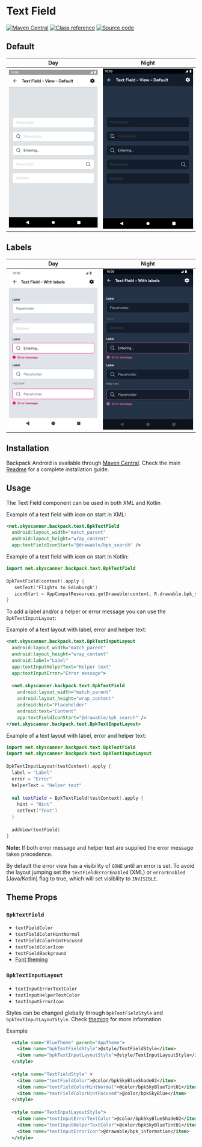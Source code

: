 # Text Field

[![Maven Central](https://img.shields.io/maven-central/v/net.skyscanner.backpack/backpack-android)](https://search.maven.org/artifact/net.skyscanner.backpack/backpack-android)
[![Class reference](https://img.shields.io/badge/Class%20reference-Android-blue)](https://backpack.github.io/android/Backpack/net.skyscanner.backpack.textfield)
[![Source code](https://img.shields.io/badge/Source%20code-GitHub-lightgrey)](https://github.com/Skyscanner/backpack-android/tree/main/Backpack/src/main/java/net/skyscanner/backpack/textfield)

## Default

| Day | Night |
| --- | --- |
| <img src="https://raw.githubusercontent.com/Skyscanner/backpack-android/main/docs/view/TextField/screenshots/default.png" alt="TextField component" width="375" /> |<img src="https://raw.githubusercontent.com/Skyscanner/backpack-android/main/docs/view/TextField/screenshots/default_dm.png" alt="TextField component - dark mode" width="375" /> |

## Labels

| Day | Night                                                                                                                                                                                        |
| --- |----------------------------------------------------------------------------------------------------------------------------------------------------------------------------------------------|
| <img src="https://raw.githubusercontent.com/Skyscanner/backpack-android/main/docs/view/TextField/screenshots/with-labels.png" alt="Labels TextField component" width="375" /> | <img src="https://raw.githubusercontent.com/Skyscanner/backpack-android/main/docs/view/TextField/screenshots/with-labels_dm.png" alt="Labels TextField component - dark mode" width="375" /> |

## Installation

Backpack Android is available through [Maven Central](https://search.maven.org/artifact/net.skyscanner.backpack/backpack-android). Check the main [Readme](https://github.com/skyscanner/backpack-android#installation) for a complete installation guide.

## Usage

The Text Field component can be used in both XML and Kotlin

Example of a text field with icon on start in XML:

```xml
<net.skyscanner.backpack.text.BpkTextField
  android:layout_width="match_parent"
  android:layout_height="wrap_content"
  app:textFieldIconStart="@drawable/bpk_search" />
```

Example of a text field with icon on start in Kotlin:

```Kotlin
import net.skyscanner.backpack.text.BpkTextField

BpkTextField(context).apply {
   setText('Flights to Edinburgh')
   iconStart = AppCompatResources.getDrawable(context, R.drawable.bpk_search)
}
```

To add a label and/or a helper or error message you can use the `BpkTextInputLayout`:

Example of a text layout with label, error and helper text:

```xml
<net.skyscanner.backpack.text.BpkTextInputLayout
  android:layout_width="match_parent"
  android:layout_height="wrap_content"
  android:label="Label"
  app:textInputHelperText="Helper text"
  app:textInputError="Error message">

  <net.skyscanner.backpack.text.BpkTextField
    android:layout_width="match_parent"
    android:layout_height="wrap_content"
    android:hint="Placeholder"
    android:text="Content"
    app:textFieldIconStart="@drawable/bpk_search" />
</net.skyscanner.backpack.text.BpkTextInputLayout>
```

Example of a text layout with label, error and helper text:

```Kotlin
import net.skyscanner.backpack.text.BpkTextField
import net.skyscanner.backpack.text.BpkTextInputLayout

BpkTextInputLayout(testContext).apply {
  label = "Label"
  error = "Error"
  helperText = "Helper text"

  val textField = BpkTextField(testContext).apply {
    hint = "Hint"
    setText("Text")
  }

  addView(textField)
}
```

**Note:** If both error message and helper text are supplied the error message takes precedence.

By default the error view has a visibility of `GONE` until an error is set. To avoid the layout jumping set the `textFieldErrorEnabled` (XML) or `errorEnabled` (Java/Kotlin) flag to true, which will set visibility to `INVISIBLE`.

## Theme Props

### `BpkTextField`
- `textFieldColor`
- `textFieldColorHintNormal`
- `textFieldColorHintFocused`
- `textFieldColorIcon`
- `textFieldBackground`
- [Font theming](https://github.com/Skyscanner/backpack-android/blob/main/docs/view/Text/README.md)

### `BpkTextInputLayout`
- `textInputErrorTextColor`
- `textInputHelperTextColor`
- `textInputErrorIcon`

Styles can be changed globally through `bpkTextFieldStyle` and `bpkTextInputLayoutStyle`. Check [theming](https://github.com/Skyscanner/backpack-android/blob/main/docs/view/THEMING.md) for more information.

Example

```xml
  <style name="BlueTheme" parent="AppTheme">
    <item name="bpkTextFieldStyle">@style/TextFieldStyle</item>
    <item name="bpkTextInputLayoutStyle">@style/TextInputLayoutStyle</item>
  </style>

  <style name="TextFieldStyle" >
    <item name="textFieldColor">@color/bpkSkyBlueShade02</item>
    <item name="textFieldColorHintNormal">@color/bpkSkyBlueTint01</item>
    <item name="textFieldColorHintFocused">@color/bpkSkyBlue</item>
  </style>

  <style name="TextInputLayoutStyle">
    <item name="textInputErrorTextColor">@color/bpkSkyBlueShade02</item>
    <item name="textInputHelperTextColor">@color/bpkSkyBlueTint01</item>
    <item name="textInputErrorIcon">@drawable/bpk_information</item>
  </style>
```
